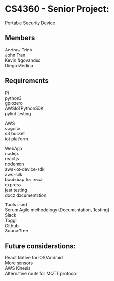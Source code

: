# CS4360 - Senior Project:  
Portable Security Device  

Members  
-----------------  
Andrew Trinh  
John Tran  
Kevin Ngovanduc  
Diego Medina  

Requirements  
-----------------  
Pi  
  python3  
  gpiozero  
  AWSIoTPythonSDK  
  pylint testing  
  
AWS  
  cognito  
  s3 bucket  
  iot platform  

WebApp  
  nodejs  
  reactjs  
  nodemon  
  aws-iot-device-sdk  
  aws-sdk  
  bootstrap for react  
  express  
  jest testing  
  docz documentation  

Tools used  
  Scrum Agile methodology (Documentation, Testing)    
  Slack  
  Toggl  
  Github  
  SourceTree  
  
Future considerations:  
-----------------  
React Native for iOS/Android  
More sensors  
AWS Kinesis  
Alternative route for MQTT protocol  



